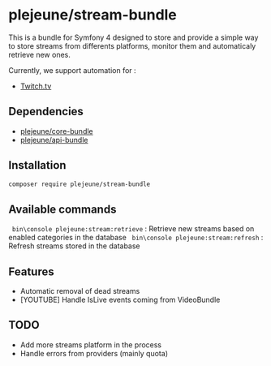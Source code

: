 # plejeune/stream-bundle
This is a bundle for Symfony 4 designed to store and provide a simple way to store streams from differents platforms, monitor them and automaticaly retrieve new ones.

Currently, we support automation for : 
* [Twitch.tv](https://www.twitch.tv)

## Dependencies

* [plejeune/core-bundle](https://gitlab.com/pierrelejeune/corebundle)
* [plejeune/api-bundle](https://gitlab.com/pierrelejeune/api-bundle)

## Installation

```bash
composer require plejeune/stream-bundle
```

## Available commands

``` bin\console plejeune:stream:retrieve``` : Retrieve new streams based on enabled categories in the database
``` bin\console plejeune:stream:refresh``` : Refresh streams stored in the database

## Features 
* Automatic removal of dead streams
* [YOUTUBE] Handle IsLive events coming from VideoBundle

## TODO 
* Add more streams platform in the process
* Handle errors from providers (mainly quota)
